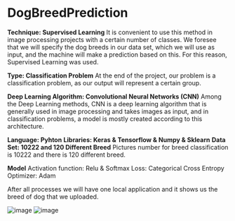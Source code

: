 # DogBreedPrediction

**Technique: Supervised Learning** 
It is convenient to use this method in image processing projects with a certain number of classes. We foresee that we will specify the dog breeds in our data set, which we will use as input, and the machine will make a prediction based on this. For this reason, Supervised Learning was used.

**Type: Classification Problem**
At the end of the project, our problem is a classification problem, as our output will represent a certain group.

**Deep Learning Algorithm: Convolutional Neural Networks (CNN)**
Among the Deep Learning methods, CNN is a deep learning algorithm that is generally used in image processing and takes images as input, and in classification problems, a model is mostly created according to this architecture.

**Language: Pyhton**
**Libraries: Keras & Tensorflow & Numpy & Sklearn**
**Data Set: 10222 and 120 Different Breed**
Pictures number for breed classification is 10222 and there is 120 different breed.

**Model**
Activation function: Relu & Softmax
Loss: Categorical Cross Entropy
Optimizer: Adam

After all processes we will have one local application and it shows us the breed of dog that we uploaded. 


![image](https://user-images.githubusercontent.com/44702493/177051491-472dc7b1-5d53-4154-9b4c-5bf168cab464.png)
![image](https://user-images.githubusercontent.com/44702493/177051501-3d6409ce-e2d3-4761-88f1-977a19e29de4.png)
